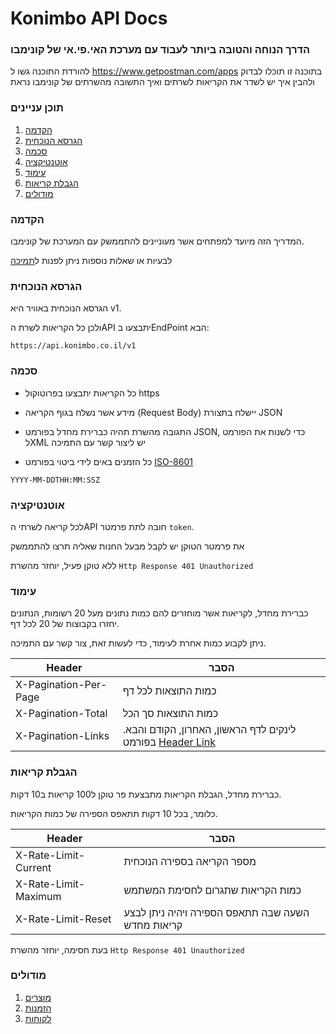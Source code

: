 # Konimbo API Docs

### הדרך הנוחה והטובה ביותר לעבוד עם מערכת האי.פי.אי של קונימבו
להורדת התוכנה גשו ל https://www.getpostman.com/apps
בתוכנה זו תוכלו לבדוק ולהבין איך יש לשדר את הקריאות לשרתים ואיך התשובה מהשרתים של קונימבו נראת


### תוכן עניינים
1. [הקדמה](#user-content-הקדמה)
2. [הגרסא הנוכחית](#user-content-הגרסא-הנוכחית)
3. [סכמה](#user-content-סכמה)
4. [אוטנטיקציה](#user-content-אוטנטיקציה)
5. [עימוד](#user-content-עימוד)
6. [הגבלת קריאות](#user-content-הגבלת-קריאות)
7. [מודולים](#user-content-מודולים)

### הקדמה

המדריך הזה מיועד למפתחים אשר מעוניינים להתממשק עם המערכת של קונימבו.

לבעיות או שאלות נוספות ניתן לפנות ל[תמיכה](http://konimbo.co.il/pages/4659-%D7%A6%D7%95%D7%A8-%D7%A7%D7%A9%D7%A8)

### הגרסא הנוכחית
הגרסא הנוכחית באוויר היא v1.

ולכן כל הקריאות לשרת הAPI יתבצעו בEndPoint הבא:
```
https://api.konimbo.co.il/v1
```

### סכמה
* כל הקריאות יתבצעו בפרוטוקול https

* מידע אשר נשלח בגוף הקריאה (Request Body) יישלח בתצורת JSON

* התגובה מהשרת תהיה כברירת מחדל בפורמט JSON, כדי לשנות את הפורמט לXML יש ליצור קשר עם התמיכה

* כל הזמנים באים לידי ביטוי בפורמט [ISO-8601](https://www.w3.org/TR/NOTE-datetime)
```
YYYY-MM-DDTHH:MM:SSZ
```

### אוטנטיקציה
לכל קריאה לשרתי הAPI
חובה לתת פרמטר `token`.

את פרמטר הטוקן יש לקבל מבעל החנות שאליה תרצו להתממשק

ללא טוקן פעיל, יוחזר מהשרת `Http Response 401 Unauthorized`

### עימוד
כברירת מחדל, לקריאות אשר מוחזרים להם כמות נתונים מעל 20 רשומות,
הנתונים יחזרו בקבוצות של 20 לכל דף.

ניתן לקבוע כמות אחרת לעימוד, כדי לעשות זאת, צור קשר עם התמיכה.

Header| הסבר
---|---
X-Pagination-Per-Page | כמות התוצאות לכל דף
X-Pagination-Total | כמות התוצאות סך הכל
X-Pagination-Links | לינקים לדף הראשון, האחרון, הקודם והבא. בפורמט [Header Link](https://www.w3.org/wiki/LinkHeader)

### הגבלת קריאות
כברירת מחדל, הגבלת הקריאות מתבצעת פר טוקן ל100 קריאות ב10 דקות.

כלומר, בכל 10 דקות תתאפס הספירה של כמות הקריאות.

Header| הסבר
---|---
X-Rate-Limit-Current | מספר הקריאה בספירה הנוכחית
X-Rate-Limit-Maximum | כמות הקריאות שתגרום לחסימת המשתמש
X-Rate-Limit-Reset   | השעה שבה תתאפס הספירה ויהיה ניתן לבצע קריאות מחדש

בעת חסימה, יוחזר מהשרת `Http Response 401 Unauthorized`

### מודולים
1. [מוצרים](https://github.com/konimboltd/api-documentation/blob/master/v1/items.md)
2. [הזמנות](https://github.com/konimboltd/api-documentation/blob/master/v1/orders.md)
3. [לקוחות](https://github.com/konimboltd/api-documentation/blob/master/v1/customers.md)


